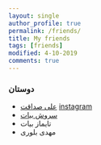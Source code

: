 ```yaml
---
layout: single
author_profile: true
permalink: /friends/
title: My friends 
tags: [friends]
modified: 4-10-2019
comments: true
---
```


### دوستان
* [علی صداقت](http://t.me/aliesca2006) 
[instagram](http://instagram.com/aliesca2006)
* [سروش بیات](http://t.me/soroushbayat)
* تایماز بیات
* مهدی بلوری



